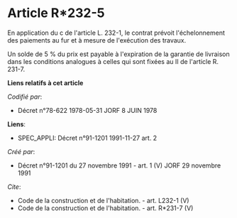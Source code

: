# Article R*232-5

En application du c de l'article L. 232-1, le contrat prévoit l'échelonnement des paiements au fur et à mesure de l'exécution
des travaux. 

Un solde de 5 % du prix est payable à l'expiration de la garantie de livraison dans les conditions analogues à celles qui
sont fixées au II de l'article R. 231-7.

**Liens relatifs à cet article**

_Codifié par_:

  - Décret n°78-622 1978-05-31 JORF 8 JUIN 1978

**Liens**:

  - SPEC_APPLI: Décret n°91-1201 1991-11-27 art. 2

_Créé par_:

  - Décret n°91-1201 du 27 novembre 1991 - art. 1 (V) JORF 29 novembre 1991

_Cite_:

  - Code de la construction et de l'habitation. - art. L232-1 (V)
  - Code de la construction et de l'habitation. - art. R*231-7 (V)
